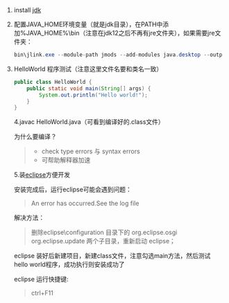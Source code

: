 1. install [jdk](https://www.oracle.com/technetwork/java/javase/downloads/index.html)

2. 配置JAVA_HOME环境变量（就是jdk目录），在PATH中添加%JAVA_HOME%\bin（注意在jdk12之后不再有jre文件夹），如果需要jre文件夹：

   ```java
   bin\jlink.exe --module-path jmods --add-modules java.desktop --output jre
   ```

   

3. HelloWorld 程序测试（注意这里文件名要和类名一致）

   ```java
   public class HelloWorld {
       public static void main(String[] args) {
           System.out.println("Hello world!");
       }
   }
   ```

   4.javac HelloWorld.java（可看到编译好的.class文件）

   为什么要编译？

   > + check type errors 与 syntax errors
   > + 可帮助解释器加速

   5.装[eclipse](https://www.eclipse.org/downloads/packages/)方便开发

   安装完成后，运行eclipse可能会遇到问题：

   > An error has occurred.See the log file

   解决方法：

   > 删除eclipse\configuration 目录下的 org.eclipse.osgi org.eclipse.update 两个子目录，重新启动 eclipse；

   eclipse 装好后新建项目，新建class文件，注意勾选main方法，然后测试hello world程序，成功执行则安装成功了

   eclipse 运行快捷键:

   > ctrl+F11

